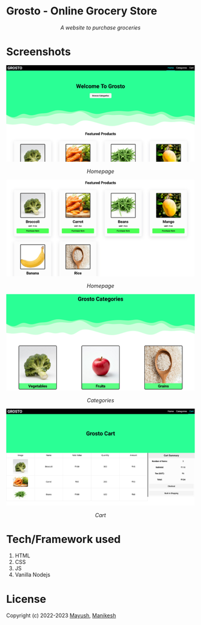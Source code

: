 # Grosto - Online Grocery Store

<p style="text-align: center; font-style: italic">A website to purchase groceries</p>

# Screenshots

![Homepage](./docs/Screenshots/homepage_1.png)

<p style="text-align: center; font-style: italic">Homepage</p>

![Homepage](./docs/Screenshots/homepage_2.png)

<p style="text-align: center; font-style: italic">Homepage</p>

![Categories](./docs/Screenshots/categories_1.png)

<p style="text-align: center; font-style: italic">Categories</p>

![Cart](./docs/Screenshots/cart_1.png)

<p style="text-align: center; font-style: italic">Cart</p>

# Tech/Framework used

1. HTML
2. CSS
3. JS
4. Vanilla Nodejs

<!-- ## Features -->

# License

Copyright (c) 2022-2023 [Mayush](https://github.com/tmayush/), [Manikesh](https://github.com/manikesh12)
